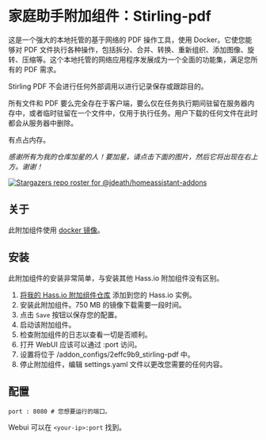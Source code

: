 # 家庭助手附加组件：Stirling-pdf

这是一个强大的本地托管的基于网络的 PDF 操作工具，使用 Docker。它使您能够对 PDF 文件执行各种操作，包括拆分、合并、转换、重新组织、添加图像、旋转、压缩等。这个本地托管的网络应用程序发展成为一个全面的功能集，满足您所有的 PDF 需求。

Stirling PDF 不会进行任何外部调用以进行记录保存或跟踪目的。

所有文件和 PDF 要么完全存在于客户端，要么仅在任务执行期间驻留在服务器内存中，或者临时驻留在一个文件中，仅用于执行任务。用户下载的任何文件在此时都会从服务器中删除。

有点占内存。

_感谢所有为我的仓库加星的人！要加星，请点击下面的图片，然后它将出现在右上方。谢谢！_

[![Stargazers repo roster for @jdeath/homeassistant-addons](https://reporoster.com/stars/jdeath/homeassistant-addons)](https://github.com/jdeath/homeassistant-addons/stargazers)

## 关于

此附加组件使用 [docker 镜像](https://github.com/Stirling-Tools/Stirling-PDF)。

## 安装

此附加组件的安装非常简单，与安装其他 Hass.io 附加组件没有区别。

1. [将我的 Hass.io 附加组件仓库][repository] 添加到您的 Hass.io 实例。
1. 安装此附加组件。750 MB 的镜像下载需要一段时间。
1. 点击 `Save` 按钮以保存您的配置。
1. 启动该附加组件。
1. 检查附加组件的日志以查看一切是否顺利。
1. 打开 WebUI 应该可以通过 <your-ip>:port 访问。
1. 设置将位于 /addon_configs/2effc9b9_stirling-pdf 中。
1. 停止附加组件，编辑 settings.yaml 文件以更改您需要的任何内容。

## 配置

```
port : 8080 # 您想要运行的端口。
```

Webui 可以在 `<your-ip>:port` 找到。

[repository]: https://github.com/jdeath/homeassistant-addons